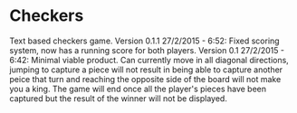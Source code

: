 # Checkers
Text based checkers game.
Version 0.1.1 27/2/2015 - 6:52:
	Fixed scoring system, now has a running score for both players.
Version 0.1 27/2/2015 - 6:42:
	Minimal viable product. Can currently move in all diagonal directions, jumping to capture a piece will not result in being able to capture another peice that turn and reaching the opposite side of the board will not make you a king. The game will end once all the player's pieces have been captured but the result of the winner will not be displayed.
